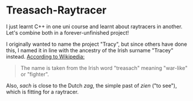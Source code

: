 # Treasach-Raytracer
I just learnt C++ in one uni course and learnt about raytracers in another. Let's combine both in a forever-unfinished project!

I originally wanted to name the project "Tracy", but since others have done this, I named it in line with the ancestry of the 
Irish surname "Tracey" instead. [According to Wikipedia:](https://en.wikipedia.org/wiki/Tracy_(name))
> The name is taken from the Irish word "treasach" meaning "war-like" or "fighter".

Also, *sach* is close to the Dutch *zag*, the simple past of *zien* ("to see"), which is fitting for a raytracer.